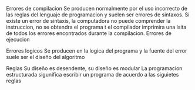 Errores de compilacion
Se producen normalmente por el uso incorrecto de las reglas del lenguaje de programacion y suelen ser errores de sintaxos. Si existe un error de sintaxis, la computadora no puede comprender la instruccion, no se obtendra el programa t el compilador imprimira una lsita de todos los errores encontrados durante la compilacion.
Errores de ejecucion


Errores logicos
Se producen en la logica del programa y la fuente del error suele ser el diseño del algoritmo

Reglas
Su diseño es desendente, su diseño es modular
La programacion estructurada sigunifica escribir un programa de acuerdo a las siguietes reglas

